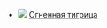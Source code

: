 * ![](/books/love_erotica/Джейд%20Ли/Огненная%20тигрица.jpg) [Огненная тигрица](/books/love_erotica/Джейд%20Ли/Огненная%20тигрица)